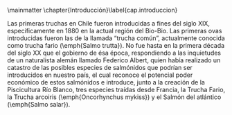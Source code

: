 \mainmatter
\chapter{Introducción}\label{cap.introduccion}

Las primeras truchas en Chile fueron introducidas a fines del siglo XIX, específicamente en 1880 en la actual región del Bio-Bio. Las primeras ovas introducidas fueron las de la llamada “trucha común”, actualmente conocida como trucha fario (\emph{Salmo trutta}). No fue hasta en la primera década del siglo XX que el gobierno de ésa época, respondiendo a las inquietudes de un naturalista alemán llamado Federico Albert, quien había realizado un catastro de las posibles especies de salmónidos que podrían ser introducidos en nuestro país, el cual reconoce el potencial poder económico de estos salmónidos e introduce, junto a la creación de la Piscicultura Río Blanco, tres especies traídas desde Francia, la Trucha Fario, la Trucha arcoiris (\emph{Oncorhynchus mykiss}) y el Salmón del atlántico (\emph{Salmo salar}).
